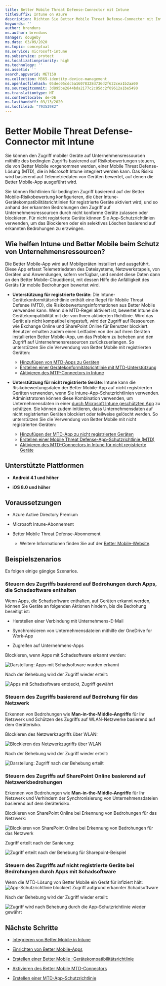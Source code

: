 ```yaml
---
title: Better Mobile Threat Defense-Connector mit Intune
titleSuffix: Intune on Azure
description: Richten Sie Better Mobile Threat Defense-Connector mit Intune ein.
keywords: ''
author: brenduns
ms.author: brenduns
manager: dougeby
ms.date: 03/09/2020
ms.topic: conceptual
ms.service: microsoft-intune
ms.subservice: protect
ms.localizationpriority: high
ms.technology: ''
ms.assetid: ''
search.appverid: MET150
ms.collection: M365-identity-device-management
ms.openlocfilehash: 05dec05cdc5a16078328d736d2f622cea1b2aa00
ms.sourcegitcommit: 3d895be2844bda2177c2c85dc2f09612a1be5490
ms.translationtype: HT
ms.contentlocale: de-DE
ms.lasthandoff: 03/13/2020
ms.locfileid: "79353982"
---
```

# <a name="better-mobile-threat-defense-connector-with-intune"></a>Better Mobile Threat Defense-Connector mit Intune

Sie können den Zugriff mobiler Geräte auf Unternehmensressourcen mithilfe des bedingten Zugriffs basierend auf Risikobewertungen steuern, die von Better Mobile vorgenommen werden, einer Mobile Threat Defense-Lösung (MTD), die in Microsoft Intune integriert werden kann. Das Risiko wird basierend auf Telemetriedaten von Geräten bewertet, auf denen die Better Mobile-App ausgeführt wird.

Sie können Richtlinien für bedingten Zugriff basierend auf der Better Mobile-Risikobewertung konfigurieren, die über Intune-Gerätekompatibilitätsrichtlinien für registrierte Geräte aktiviert wird, und so anhand der erkannten Bedrohungen den Zugriff auf Unternehmensressourcen durch nicht konforme Geräte zulassen oder blockieren. Für nicht registrierte Geräte können Sie App-Schutzrichtlinien verwenden, um das Blockieren oder ein selektives Löschen basierend auf erkannten Bedrohungen zu erzwingen.

## <a name="how-do-intune-and-better-mobile-help-protect-your-company-resources"></a>Wie helfen Intune und Better Mobile beim Schutz von Unternehmensressourcen?

Die Better Mobile-App wird auf Mobilgeräten installiert und ausgeführt. Diese App erfasst Telemetriedaten des Dateisystems, Netzwerkstapels, von Geräten und Anwendungen, sofern verfügbar, und sendet diese Daten dann an den Better Mobile-Clouddienst, mit dessen Hilfe die Anfälligkeit des Geräts für mobile Bedrohungen bewertet wird.

- **Unterstützung für registrierte Geräte**: Die Intune-Gerätekonformitätsrichtlinie enthält eine Regel für Mobile Threat Defense (MTD), die Risikobewertungsinformationen aus Better Mobile verwenden kann. Wenn die MTD-Regel aktiviert ist, bewertet Intune die Gerätekompatibilität mit der von Ihnen aktivierten Richtlinie. Wird das Gerät als nicht kompatibel eingestuft, wird der Zugriff auf Ressourcen wie Exchange Online und SharePoint Online für Benutzer blockiert. Benutzer erhalten zudem einen Leitfaden von der auf ihren Geräten installierten Better Mobile-App, um das Problem zu beheben und den Zugriff auf Unternehmensressourcen zurückzuerlangen. So unterstützen Sie die Verwendung von Better Mobile mit registrierten Geräten:
  - [Hinzufügen von MTD-Apps zu Geräten](../protect/mtd-apps-ios-app-configuration-policy-add-assign.md)
  - [Erstellen einer Gerätekonformitätsrichtlinie mit MTD-Unterstützung](../protect/mtd-device-compliance-policy-create.md)
  - [Aktivieren des MTP-Connectors in Intune](../protect/mtd-connector-enable.md)

- **Unterstützung für nicht registrierte Geräte**: Intune kann die Risikobewertungsdaten der Better Mobile-App auf nicht registrierten Geräten verwenden, wenn Sie Intune-App-Schutzrichtlinien verwenden. Administratoren können diese Kombination verwenden, um Unternehmensdaten in einer [durch Microsoft Intune geschützten App](../apps/apps-supported-intune-apps.md) zu schützen. Sie können zudem initiieren, dass Unternehmensdaten auf nicht registrierten Geräten blockiert oder teilweise gelöscht werden. So unterstützen Sie die Verwendung von Better Mobile mit nicht registrierten Geräten:
  - [Hinzufügen der MTD-App zu nicht registrierten Geräten](../protect/mtd-add-apps-unenrolled-devices.md)
  - [Erstellen einer Mobile Threat Defense-App-Schutzrichtlinie (MTD)](../protect/mtd-app-protection-policy.md)
  - [Aktivieren des MTD-Connectors in Intune für nicht registrierte Geräte](../protect/mtd-enable-unenrolled-devices.md)

## <a name="supported-platforms"></a>Unterstützte Plattformen

- **Android 4.1 und höher**

- **iOS 8.0 und höher**

## <a name="prerequisites"></a>Voraussetzungen

- Azure Active Directory Premium

- Microsoft Intune-Abonnement

- Better Mobile Threat Defense-Abonnement

  - Weitere Informationen finden Sie auf der [Better Mobile-Website](https://www.better.mobi/).

## <a name="sample-scenarios"></a>Beispielszenarios

Es folgen einige gängige Szenarios.

### <a name="control-access-based-on-threats-from-malicious-apps"></a>Steuern des Zugriffs basierend auf Bedrohungen durch Apps, die Schadsoftware enthalten

Wenn Apps, die Schadsoftware enthalten, auf Geräten erkannt werden, können Sie Geräte an folgenden Aktionen hindern, bis die Bedrohung beseitigt ist:

- Herstellen einer Verbindung mit Unternehmens-E-Mail

- Synchronisieren von Unternehmensdateien mithilfe der OneDrive for Work-App

- Zugreifen auf Unternehmens-Apps

Blockieren, wenn Apps mit Schadsoftware erkannt werden:

![Darstellung: Apps mit Schadsoftware wurden erkannt](./media/better-mobile-threat-defense-connector/better-mobile-maliciousapps-blocked.png)

Nach der Behebung wird der Zugriff wieder erteilt:

![Apps mit Schadsoftware entdeckt, Zugriff gewährt](./media/better-mobile-threat-defense-connector/better-mobile-maliciousapps-unblocked.png)

### <a name="control-access-based-on-threat-to-network"></a>Steuern des Zugriffs basierend auf Bedrohung für das Netzwerk

Erkennen von Bedrohungen wie **Man-in-the-Middle-Angriffe** für Ihr Netzwerk und Schützen des Zugriffs auf WLAN-Netzwerke basierend auf dem Geräterisiko.

Blockieren des Netzwerkzugriffs über WLAN:

![Blockieren des Netzwerkzugriffs über WLAN](./media/better-mobile-threat-defense-connector/better-mobile-network-wifi-blocked.png)

Nach der Behebung wird der Zugriff wieder erteilt:

![Darstellung: Zugriff nach der Behebung erteilt](./media/better-mobile-threat-defense-connector/better-mobile-network-wifi-unblocked.png)

### <a name="control-access-to-sharepoint-online-based-on-threat-to-network"></a>Steuern des Zugriffs auf SharePoint Online basierend auf Netzwerkbedrohungen

Erkennen von Bedrohungen wie **Man-in-the-Middle-Angriffe** für Ihr Netzwerk und Verhindern der Synchronisierung von Unternehmensdateien basierend auf dem Geräterisiko.

Blockieren von SharePoint Online bei Erkennung von Bedrohungen für das Netzwerk:

![Blockieren von SharePoint Online bei Erkennung von Bedrohungen für das Netzwerk](./media/better-mobile-threat-defense-connector/better-mobile-network-spo-blocked.png)

Zugriff erteilt nach der Sanierung:

![Zugriff erteilt nach der Behebung für Sharepoint-Beispiel](./media/better-mobile-threat-defense-connector/better-mobile-network-spo-unblocked.png)

### <a name="control--access-on-unenrolled-devices-based-on-threats-from-malicious-apps"></a>Steuern des Zugriffs auf nicht registrierte Geräte bei Bedrohungen durch Apps mit Schadsoftware

Wenn die MTD-Lösung von Better Mobile ein Gerät für infiziert hält: ![App-Schutzrichtlinie blockiert Zugriff aufgrund erkannter Schadsoftware](./media/better-mobile-threat-defense-connector/better-mobile-app-policy-block.png)

Nach der Behebung wird der Zugriff wieder erteilt:

![Zugriff wird nach Behebung durch die App-Schutzrichtlinie wieder gewährt](./media/better-mobile-threat-defense-connector/better-mobile-app-policy-remediated.png)

## <a name="next-steps"></a>Nächste Schritte

- [Integrieren von Better Mobile in Intune](better-mobile-mtd-connector-integration.md)

- [Einrichten von Better Mobile-Apps](mtd-apps-ios-app-configuration-policy-add-assign.md)

- [Erstellen einer Better Mobile -Gerätekompatibilitätsrichtlinie](mtd-device-compliance-policy-create.md)

- [Aktivieren des Better Mobile MTD-Connectors](mtd-connector-enable.md)

- [Erstellen einer MTD-App-Schutzrichtlinie](mtd-app-protection-policy.md) 
